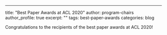 ---
title: "Best Paper Awards at ACL 2020"
author: program-chairs 
author_profile: true
excerpt: ""
tags:
  best-paper-awards
categories:
    blog
    

Congratulations to the recipients of the best paper awards at ACL 2020!
